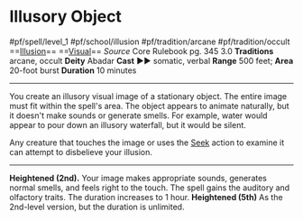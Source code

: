 # Illusory Object
#pf/spell/level_1 #pf/school/illusion #pf/tradition/arcane #pf/tradition/occult
==[Illusion](../../../Traits/Illusion.md)== ==[Visual](../../../Traits/Visual.md)==
*Source* Core Rulebook pg. 345 3.0
**Traditions** arcane, occult
**Deity** Abadar
**Cast** ►► somatic, verbal
**Range** 500 feet; **Area** 20-foot burst
**Duration** 10 minutes

---
You create an illusory visual image of a stationary object. The entire image must fit within the spell's area. The object appears to animate naturally, but it doesn't make sounds or generate smells. For example, water would appear to pour down an illusory waterfall, but it would be silent.

Any creature that touches the image or uses the [Seek](../../../Actions/Seek.md) action to examine it can attempt to disbelieve your illusion.

---
**Heightened (2nd).** Your image makes appropriate sounds, generates normal smells, and feels right to the touch. The spell gains the auditory and olfactory traits. The duration increases to 1 hour.
**Heightened (5th)** As the 2nd-level version, but the duration is unlimited.